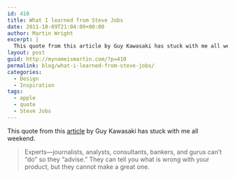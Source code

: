 ```yaml
---
id: 410
title: What I learned from Steve Jobs
date: 2011-10-09T21:04:09+00:00
author: Martin Wright
excerpt: |
  This quote from this article by Guy Kawasaki has stuck with me all weekend.
layout: post
guid: http://mynameismartin.com/?p=410
permalink: blog/what-i-learned-from-steve-jobs/
categories:
  - Design
  - Inspiration
tags:
  - apple
  - quote
  - Steve Jobs
---
```

This quote from this [article](http://news.cnet.com/8301-13579_3-20117575-37/what-i-learned-from-steve-jobs/ "what i learned from Steve Jobs, by Guy Kawasaki") by Guy Kawasaki has stuck with me all weekend.

> Experts—journalists, analysts, consultants, bankers, and gurus can’t “do” so they “advise.” They can tell you what is wrong with your product, but they cannot make a great one.